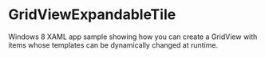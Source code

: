 GridViewExpandableTile
======================

Windows 8 XAML app sample showing how you can create a GridView with items whose templates can be dynamically changed at runtime.
